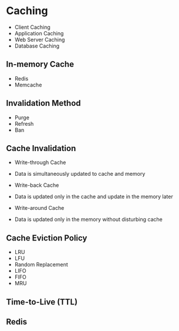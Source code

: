 # Caching
* Client Caching
* Application Caching
* Web Server Caching
* Database Caching

## In-memory Cache
* Redis
* Memcache

## Invalidation Method
* Purge
* Refresh
* Ban

## Cache Invalidation
* Write-through Cache
- Data is simultaneously updated to cache and memory
* Write-back Cache
- Data is updated only in the cache and update in the memory later
* Write-around Cache
- Data is updated only in the memory without disturbing cache


## Cache Eviction Policy
* LRU
* LFU
* Random Replacement
* LIFO
* FIFO
* MRU

## Time-to-Live (TTL)

## Redis
